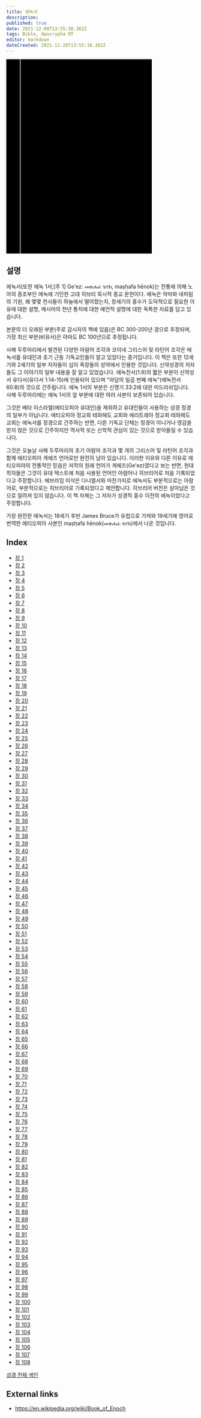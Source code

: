 ```yaml
---
title: 에녹서
description: 
published: true
date: 2021-12-08T13:55:38.362Z
tags: Bible, Apocrypha OT
editor: markdown
dateCreated: 2021-11-28T13:55:38.362Z
---
```


<div class="urantiapedia-book-front urantiapedia-book-bible">
<svg xmlns="http://www.w3.org/2000/svg"
	width="102.6mm" height="136.8mm"
	viewBox="0 0 102.6 136.8" version="1.1">
	<g transform="translate(-7,-5)">
		<rect width="9.6" height="136.8" x="7" y="5" />
		<rect width="96.9" height="136.8" x="17" y="5" />
		<text style="font-size:5px" x="61" y="22">외전</text>
		<text style="font-size:4px" x="61" y="125">Korean Revised Version</text>
		<text style="font-size:4px" x="61" y="130">© 1961 by Korean Bible Society</text>
		<text style="font-size:9px" x="61" y="60">에녹서</text>
	</g>
</svg>
</div>

## 설명


에녹서(또한 에녹 1서;[주 1] Ge'ez: መጽሐፈ ሄኖክ, maṣḥafa hēnok)는 전통에 의해 노아의 증조부인 에녹에 기인한 고대 히브리 묵시적 종교 문헌이다. 에녹은 악마와 네피림의 기원, 왜 몇몇 천사들이 하늘에서 떨어졌는지, 창세기의 홍수가 도덕적으로 필요한 이유에 대한 설명, 메시아의 천년 통치에 대한 예언적 설명에 대한 독특한 자료를 담고 있습니다.

본문의 더 오래된 부분(주로 감시자의 책에 있음)은 BC 300-200년 경으로 추정되며, 가장 최신 부분(비유서)은 아마도 BC 100년으로 추정됩니다.

사해 두루마리에서 발견된 다양한 아람어 조각과 코이네 그리스어 및 라틴어 조각은 에녹서를 유대인과 초기 근동 기독교인들이 알고 있었다는 증거입니다. 이 책은 또한 12세기와 2세기의 일부 저자들이 십이 족장들의 성약에서 인용한 것입니다. 신약성경의 저자들도 그 이야기의 일부 내용을 잘 알고 있었습니다. 에녹전서(1:9)의 짧은 부분이 신약성서 유다서(유다서 1:14-15)에 인용되어 있으며 "아담의 일곱 번째 에녹"(에녹전서 60:8)의 것으로 간주됩니다. 에녹 1서의 부분은 신명기 33:2에 대한 미드라쉬입니다. 사해 두루마리에는 에녹 1서의 앞 부분에 대한 여러 사본이 보존되어 있습니다.

그것은 베타 이스라엘(에티오피아 유대인)을 제외하고 유대인들이 사용하는 성경 정경의 일부가 아닙니다. 에티오피아 정교회 테와헤도 교회와 에리트레아 정교회 테와헤도 교회는 에녹서를 정경으로 간주하는 반면, 다른 기독교 단체는 정경이 아니거나 영감을 받지 않은 것으로 간주하지만 역사적 또는 신학적 관심이 있는 것으로 받아들일 수 있습니다.

그것은 오늘날 사해 두루마리의 초기 아람어 조각과 몇 개의 그리스어 및 라틴어 조각과 함께 에티오피아 게에즈 언어로만 완전히 남아 있습니다. 이러한 이유와 다른 이유로 에티오피아의 전통적인 믿음은 저작의 원래 언어가 게에즈(Ge'ez)였다고 보는 반면, 현대 학자들은 그것이 유대 텍스트에 처음 사용된 언어인 아람어나 히브리어로 처음 기록되었다고 주장합니다. 에브라임 이삭은 다니엘서와 마찬가지로 에녹서도 부분적으로는 아람어로, 부분적으로는 히브리어로 기록되었다고 제안합니다. 히브리어 버전은 살아남은 것으로 알려져 있지 않습니다. 이 책 자체는 그 저자가 성경적 홍수 이전의 에녹이었다고 주장합니다.

가장 완전한 에녹서는 18세기 후반 James Bruce가 유럽으로 가져와 19세기에 영어로 번역한 에티오피아 사본인 maṣḥafa hēnok(መጽሐፈ ሄኖክ)에서 나온 것입니다. 

## Index

- [장 1](/ko/Bible/Book_of_Enoch/1)
- [장 2](/ko/Bible/Book_of_Enoch/2)
- [장 3](/ko/Bible/Book_of_Enoch/3)
- [장 4](/ko/Bible/Book_of_Enoch/4)
- [장 5](/ko/Bible/Book_of_Enoch/5)
- [장 6](/ko/Bible/Book_of_Enoch/6)
- [장 7](/ko/Bible/Book_of_Enoch/7)
- [장 8](/ko/Bible/Book_of_Enoch/8)
- [장 9](/ko/Bible/Book_of_Enoch/9)
- [장 10](/ko/Bible/Book_of_Enoch/10)
- [장 11](/ko/Bible/Book_of_Enoch/11)
- [장 12](/ko/Bible/Book_of_Enoch/12)
- [장 13](/ko/Bible/Book_of_Enoch/13)
- [장 14](/ko/Bible/Book_of_Enoch/14)
- [장 15](/ko/Bible/Book_of_Enoch/15)
- [장 16](/ko/Bible/Book_of_Enoch/16)
- [장 17](/ko/Bible/Book_of_Enoch/17)
- [장 18](/ko/Bible/Book_of_Enoch/18)
- [장 19](/ko/Bible/Book_of_Enoch/19)
- [장 20](/ko/Bible/Book_of_Enoch/20)
- [장 21](/ko/Bible/Book_of_Enoch/21)
- [장 22](/ko/Bible/Book_of_Enoch/22)
- [장 23](/ko/Bible/Book_of_Enoch/23)
- [장 24](/ko/Bible/Book_of_Enoch/24)
- [장 25](/ko/Bible/Book_of_Enoch/25)
- [장 26](/ko/Bible/Book_of_Enoch/26)
- [장 27](/ko/Bible/Book_of_Enoch/27)
- [장 28](/ko/Bible/Book_of_Enoch/28)
- [장 29](/ko/Bible/Book_of_Enoch/29)
- [장 30](/ko/Bible/Book_of_Enoch/30)
- [장 31](/ko/Bible/Book_of_Enoch/31)
- [장 32](/ko/Bible/Book_of_Enoch/32)
- [장 33](/ko/Bible/Book_of_Enoch/33)
- [장 34](/ko/Bible/Book_of_Enoch/34)
- [장 35](/ko/Bible/Book_of_Enoch/35)
- [장 36](/ko/Bible/Book_of_Enoch/36)
- [장 37](/ko/Bible/Book_of_Enoch/37)
- [장 38](/ko/Bible/Book_of_Enoch/38)
- [장 39](/ko/Bible/Book_of_Enoch/39)
- [장 40](/ko/Bible/Book_of_Enoch/40)
- [장 41](/ko/Bible/Book_of_Enoch/41)
- [장 42](/ko/Bible/Book_of_Enoch/42)
- [장 43](/ko/Bible/Book_of_Enoch/43)
- [장 44](/ko/Bible/Book_of_Enoch/44)
- [장 45](/ko/Bible/Book_of_Enoch/45)
- [장 46](/ko/Bible/Book_of_Enoch/46)
- [장 47](/ko/Bible/Book_of_Enoch/47)
- [장 48](/ko/Bible/Book_of_Enoch/48)
- [장 49](/ko/Bible/Book_of_Enoch/49)
- [장 50](/ko/Bible/Book_of_Enoch/50)
- [장 51](/ko/Bible/Book_of_Enoch/51)
- [장 52](/ko/Bible/Book_of_Enoch/52)
- [장 53](/ko/Bible/Book_of_Enoch/53)
- [장 54](/ko/Bible/Book_of_Enoch/54)
- [장 55](/ko/Bible/Book_of_Enoch/55)
- [장 56](/ko/Bible/Book_of_Enoch/56)
- [장 57](/ko/Bible/Book_of_Enoch/57)
- [장 58](/ko/Bible/Book_of_Enoch/58)
- [장 59](/ko/Bible/Book_of_Enoch/59)
- [장 60](/ko/Bible/Book_of_Enoch/60)
- [장 61](/ko/Bible/Book_of_Enoch/61)
- [장 62](/ko/Bible/Book_of_Enoch/62)
- [장 63](/ko/Bible/Book_of_Enoch/63)
- [장 64](/ko/Bible/Book_of_Enoch/64)
- [장 65](/ko/Bible/Book_of_Enoch/65)
- [장 66](/ko/Bible/Book_of_Enoch/66)
- [장 67](/ko/Bible/Book_of_Enoch/67)
- [장 68](/ko/Bible/Book_of_Enoch/68)
- [장 69](/ko/Bible/Book_of_Enoch/69)
- [장 70](/ko/Bible/Book_of_Enoch/70)
- [장 71](/ko/Bible/Book_of_Enoch/71)
- [장 72](/ko/Bible/Book_of_Enoch/72)
- [장 73](/ko/Bible/Book_of_Enoch/73)
- [장 74](/ko/Bible/Book_of_Enoch/74)
- [장 75](/ko/Bible/Book_of_Enoch/75)
- [장 76](/ko/Bible/Book_of_Enoch/76)
- [장 77](/ko/Bible/Book_of_Enoch/77)
- [장 78](/ko/Bible/Book_of_Enoch/78)
- [장 79](/ko/Bible/Book_of_Enoch/79)
- [장 80](/ko/Bible/Book_of_Enoch/80)
- [장 81](/ko/Bible/Book_of_Enoch/81)
- [장 82](/ko/Bible/Book_of_Enoch/82)
- [장 83](/ko/Bible/Book_of_Enoch/83)
- [장 84](/ko/Bible/Book_of_Enoch/84)
- [장 85](/ko/Bible/Book_of_Enoch/85)
- [장 86](/ko/Bible/Book_of_Enoch/86)
- [장 87](/ko/Bible/Book_of_Enoch/87)
- [장 88](/ko/Bible/Book_of_Enoch/88)
- [장 89](/ko/Bible/Book_of_Enoch/89)
- [장 90](/ko/Bible/Book_of_Enoch/90)
- [장 91](/ko/Bible/Book_of_Enoch/91)
- [장 92](/ko/Bible/Book_of_Enoch/92)
- [장 93](/ko/Bible/Book_of_Enoch/93)
- [장 94](/ko/Bible/Book_of_Enoch/94)
- [장 95](/ko/Bible/Book_of_Enoch/95)
- [장 96](/ko/Bible/Book_of_Enoch/96)
- [장 97](/ko/Bible/Book_of_Enoch/97)
- [장 98](/ko/Bible/Book_of_Enoch/98)
- [장 99](/ko/Bible/Book_of_Enoch/99)
- [장 100](/ko/Bible/Book_of_Enoch/100)
- [장 101](/ko/Bible/Book_of_Enoch/101)
- [장 102](/ko/Bible/Book_of_Enoch/102)
- [장 103](/ko/Bible/Book_of_Enoch/103)
- [장 104](/ko/Bible/Book_of_Enoch/104)
- [장 105](/ko/Bible/Book_of_Enoch/105)
- [장 106](/ko/Bible/Book_of_Enoch/106)
- [장 107](/ko/Bible/Book_of_Enoch/107)
- [장 108](/ko/Bible/Book_of_Enoch/108)


[성경 전체 색인](/ko/index/bible)


## External links

- https://en.wikipedia.org/wiki/Book_of_Enoch